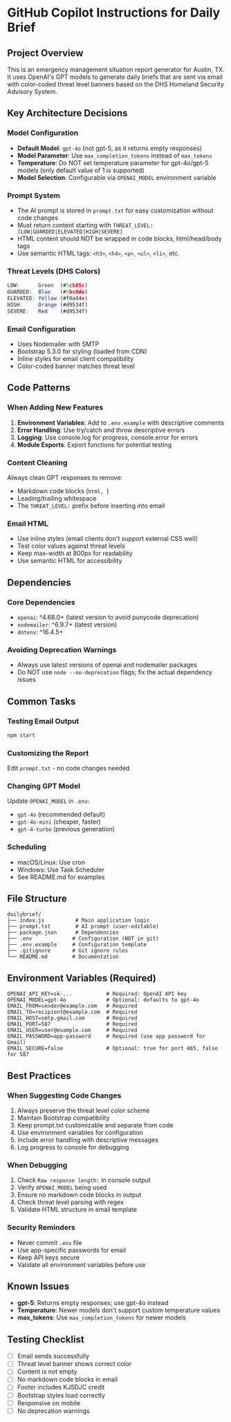 # GitHub Copilot Instructions for Daily Brief

## Project Overview
This is an emergency management situation report generator for Austin, TX. It uses OpenAI's GPT models to generate daily briefs that are sent via email with color-coded threat level banners based on the DHS Homeland Security Advisory System.

## Key Architecture Decisions

### Model Configuration
- **Default Model**: `gpt-4o` (not gpt-5, as it returns empty responses)
- **Model Parameter**: Use `max_completion_tokens` instead of `max_tokens`
- **Temperature**: Do NOT set temperature parameter for gpt-4o/gpt-5 models (only default value of 1 is supported)
- **Model Selection**: Configurable via `OPENAI_MODEL` environment variable

### Prompt System
- The AI prompt is stored in `prompt.txt` for easy customization without code changes
- Must return content starting with `THREAT_LEVEL: [LOW|GUARDED|ELEVATED|HIGH|SEVERE]`
- HTML content should NOT be wrapped in code blocks, html/head/body tags
- Use semantic HTML tags: `<h3>`, `<h4>`, `<p>`, `<ul>`, `<li>`, etc.

### Threat Levels (DHS Colors)
```javascript
LOW:      Green  (#5cb85c)
GUARDED:  Blue   (#5bc0de)
ELEVATED: Yellow (#f0ad4e)
HIGH:     Orange (#d9534f)
SEVERE:   Red    (#d9534f)
```

### Email Configuration
- Uses Nodemailer with SMTP
- Bootstrap 5.3.0 for styling (loaded from CDN)
- Inline styles for email client compatibility
- Color-coded banner matches threat level

## Code Patterns

### When Adding New Features
1. **Environment Variables**: Add to `.env.example` with descriptive comments
2. **Error Handling**: Use try/catch and throw descriptive errors
3. **Logging**: Use console.log for progress, console.error for errors
4. **Module Exports**: Export functions for potential testing

### Content Cleaning
Always clean GPT responses to remove:
- Markdown code blocks (```html, ```)
- Leading/trailing whitespace
- The `THREAT_LEVEL:` prefix before inserting into email

### Email HTML
- Use inline styles (email clients don't support external CSS well)
- Test color values against threat levels
- Keep max-width at 800px for readability
- Use semantic HTML for accessibility

## Dependencies

### Core Dependencies
- `openai`: ^4.68.0+ (latest version to avoid punycode deprecation)
- `nodemailer`: ^6.9.7+ (latest version)
- `dotenv`: ^16.4.5+

### Avoiding Deprecation Warnings
- Always use latest versions of openai and nodemailer packages
- Do NOT use `node --no-deprecation` flags; fix the actual dependency issues

## Common Tasks

### Testing Email Output
```bash
npm start
```

### Customizing the Report
Edit `prompt.txt` - no code changes needed

### Changing GPT Model
Update `OPENAI_MODEL` in `.env`:
- `gpt-4o` (recommended default)
- `gpt-4o-mini` (cheaper, faster)
- `gpt-4-turbo` (previous generation)

### Scheduling
- macOS/Linux: Use cron
- Windows: Use Task Scheduler
- See README.md for examples

## File Structure
```
dailybrief/
├── index.js          # Main application logic
├── prompt.txt        # AI prompt (user-editable)
├── package.json      # Dependencies
├── .env             # Configuration (NOT in git)
├── .env.example     # Configuration template
├── .gitignore       # Git ignore rules
└── README.md        # Documentation
```

## Environment Variables (Required)
```env
OPENAI_API_KEY=sk-...           # Required: OpenAI API key
OPENAI_MODEL=gpt-4o             # Optional: defaults to gpt-4o
EMAIL_FROM=sender@example.com   # Required
EMAIL_TO=recipient@example.com  # Required
EMAIL_HOST=smtp.gmail.com       # Required
EMAIL_PORT=587                  # Required
EMAIL_USER=user@example.com     # Required
EMAIL_PASSWORD=app-password     # Required (use app password for Gmail)
EMAIL_SECURE=false              # Optional: true for port 465, false for 587
```

## Best Practices

### When Suggesting Code Changes
1. Always preserve the threat level color scheme
2. Maintain Bootstrap compatibility
3. Keep prompt.txt customizable and separate from code
4. Use environment variables for configuration
5. Include error handling with descriptive messages
6. Log progress to console for debugging

### When Debugging
1. Check `Raw response length:` in console output
2. Verify `OPENAI_MODEL` being used
3. Ensure no markdown code blocks in output
4. Check threat level parsing with regex
5. Validate HTML structure in email template

### Security Reminders
- Never commit `.env` file
- Use app-specific passwords for email
- Keep API keys secure
- Validate all environment variables before use

## Known Issues
- **gpt-5**: Returns empty responses; use gpt-4o instead
- **Temperature**: Newer models don't support custom temperature values
- **max_tokens**: Use `max_completion_tokens` for newer models

## Testing Checklist
- [ ] Email sends successfully
- [ ] Threat level banner shows correct color
- [ ] Content is not empty
- [ ] No markdown code blocks in email
- [ ] Footer includes KJ5DJC credit
- [ ] Bootstrap styles load correctly
- [ ] Responsive on mobile
- [ ] No deprecation warnings
